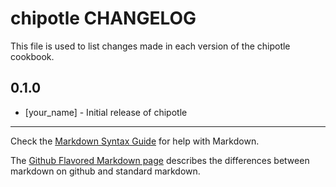 chipotle CHANGELOG
==================

This file is used to list changes made in each version of the chipotle cookbook.

0.1.0
-----
- [your_name] - Initial release of chipotle

- - -
Check the [Markdown Syntax Guide](http://daringfireball.net/projects/markdown/syntax) for help with Markdown.

The [Github Flavored Markdown page](http://github.github.com/github-flavored-markdown/) describes the differences between markdown on github and standard markdown.
